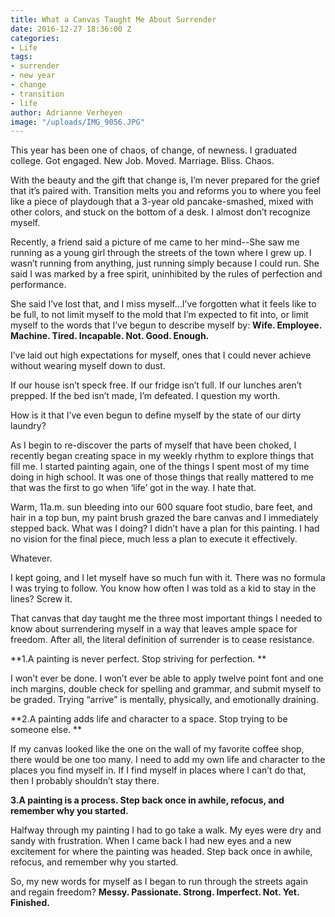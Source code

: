 ```yaml
---
title: What a Canvas Taught Me About Surrender
date: 2016-12-27 18:36:00 Z
categories:
- Life
tags:
- surrender
- new year
- change
- transition
- life
author: Adrianne Verheyen
image: "/uploads/IMG_9056.JPG"
---
```


This year has been one of chaos, of change, of newness. I graduated college. Got engaged. New Job. Moved. Marriage. Bliss. Chaos. 

With the beauty and the gift that change is, I’m never prepared for the grief that it’s paired with. Transition melts you and reforms you to where you feel like a piece of playdough that a 3-year old pancake-smashed, mixed with other colors, and stuck on the bottom of a desk. I almost don’t recognize myself. 

Recently, a friend said a picture of me came to her mind--She saw me running as a young girl through the streets of the town where I grew up. I wasn’t running from anything, just running simply because I could run. She said I was marked by a free spirit, uninhibited by the rules of perfection and performance. 

She said I’ve lost that, and I miss myself...I’ve forgotten what it feels like to be full, to not limit myself to the mold that I’m expected to fit into, or limit myself to the words that I’ve begun to describe myself by: **Wife. Employee. Machine. Tired. Incapable. Not. Good. Enough.**

I’ve laid out high expectations for myself, ones that I could never achieve without wearing myself down to dust. 

If our house isn’t speck free. If our fridge isn’t full. If our lunches aren’t prepped. If the bed isn’t made, I’m defeated. I question my worth. 

How is it that I’ve even begun to define myself by the state of our dirty laundry? 

As I begin to re-discover the parts of myself that have been choked, I recently began creating space in my weekly rhythm to explore things that fill me. I started painting again, one of the things I spent most of my time doing in high school. It was one of those things that really mattered to me that was the first to go when ‘life’ got in the way. I hate that. 

Warm, 11a.m. sun bleeding into our 600 square foot studio, bare feet, and hair in a top bun, my paint brush grazed the bare canvas and I immediately stepped back. What was I doing? I didn’t have a plan for this painting. I had no vision for the final piece, much less a plan to execute it effectively.

Whatever. 

I kept going, and I let myself have so much fun with it. There was no formula I was trying to follow. You know how often I was told as a kid to stay in the lines? Screw it.

That canvas that day taught me the three most important things I needed to know about surrendering myself in a way that leaves ample space for freedom. After all, the literal definition of surrender is to cease resistance.   

**1.A painting is never perfect. Stop striving for perfection. **
	
I won’t ever be done. I won’t ever be able to apply twelve point font and one inch margins, double check for spelling and grammar, and submit myself to be graded. Trying “arrive” is mentally, physically, and emotionally draining. 

**2.A painting adds life and character to a space. Stop trying to be someone else. **
	
If my canvas looked like the one on the wall of my favorite coffee shop, there would be one too many. I need to add my own life and character to the places you find myself in. If I find myself in places where I can’t do that, then I probably shouldn’t stay there.

**3.A painting is a process. Step back once in awhile, refocus, and remember why you started.**

Halfway through my painting I had to go take a walk. My eyes were dry and sandy with frustration. When I came back I had new eyes and a new excitement for where the painting was headed. Step back once in awhile, refocus, and remember why you started.
	
So, my new words for myself as I began to run through the streets again and regain freedom? **Messy. Passionate. Strong. Imperfect. Not. Yet. Finished.**
